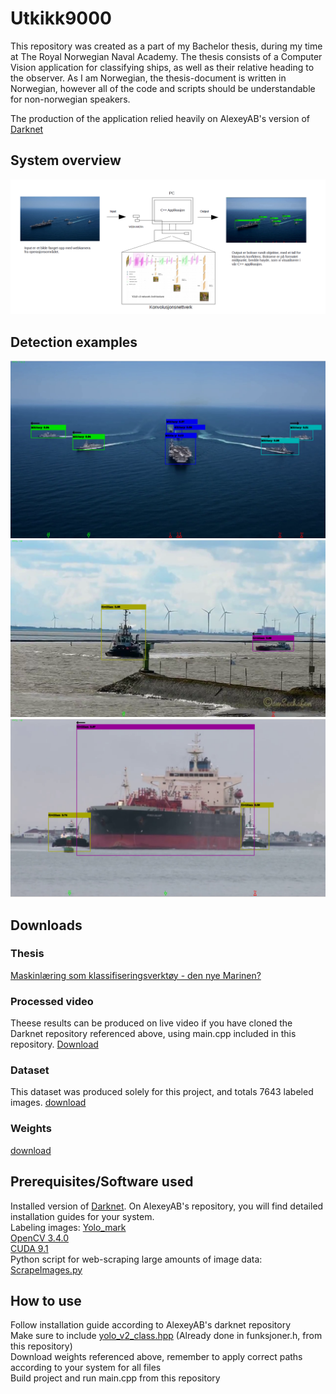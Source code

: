 # Utkikk9000
This repository was created as a part of my Bachelor thesis, during my time at The Royal Norwegian Naval Academy. 
The thesis consists of a Computer Vision application for classifying ships, as well as their relative heading to the observer.
As I am Norwegian, the thesis-document is written in Norwegian, however all of the code and scripts should be understandable for non-norwegian speakers.

The production of the application relied heavily on AlexeyAB's version of [Darknet](https://github.com/AlexeyAB/darknet)

## System overview
![System Overview](/pics/overview.png)

## Detection examples
![Military](/pics/example.png)
![Civillian](/pics/example2.png)
![Civillian](/pics/example3.png)

## Downloads

### Thesis

[Maskinlæring som klassifiseringsverktøy - den nye Marinen?](thesis\Bacheloroppgave2018_Omland_Engvik.pdf)

### Processed video
Theese results can be produced on live video if you have cloned the Darknet repository referenced above, using main.cpp included in this repository.
[Download](https://mega.nz/file/bslxzDjB#X1X4wZ5_i2LbiFKnJbHR3_kJjXErW3aCWfHKJ1vjfCo)

### Dataset 
This dataset was produced solely for this project, and totals 7643 labeled images.
[download](https://mega.nz/file/jt1l3RIa#Mxx0paLdOb5fJAs4Bu1Z_waYa5Q8HbFMoGNzWl0C8xM)
### Weights
[download](https://mega.nz/file/u8tDDLqR#64C2QchJW3unnAM6k-slaxxGrEO2PRwu_rfx5vpecn0)

## Prerequisites/Software used 

Installed version of [Darknet](https://github.com/AlexeyAB/darknet). On AlexeyAB's repository, you will find detailed installation guides for your system.  
Labeling images: [Yolo_mark](https://github.com/AlexeyAB/Yolo_mark)  
[OpenCV 3.4.0](https://opencv.org/releases.html)  
[CUDA 9.1](https://developer.nvidia.com/cuda-91-download-archive)  
Python script for web-scraping large amounts of image data: [ScrapeImages.py](https://gist.github.com/genekogan/ebd77196e4bf0705db51f86431099e57)

## How to use
Follow installation guide according to AlexeyAB's darknet repository  
Make sure to include [yolo_v2_class.hpp](https://github.com/AlexeyAB/darknet/blob/master/include/yolo_v2_class.hpp) (Already done in funksjoner.h, from this repository)  
Download weights referenced above, remember to apply correct paths according to your system for all files  
Build project and run main.cpp from this repository  
